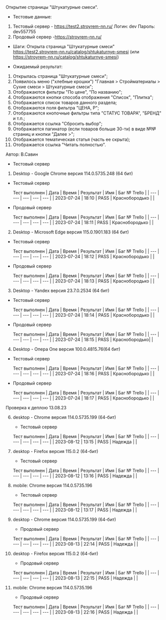 Открытие страницы "Штукатурные смеси".

* Тестовые данные: 
1. Тестовый сервер - https://test2.stroyrem-nn.ru/
Логин: dev
Пароль: dev557755
2. Продовый сервер -https://stroyrem-nn.ru/

* Шаги:
Открыта страница "Штукатурные смеси" https://test2.stroyrem-nn.ru/catalog/shtukaturnye-smesi (или https://stroyrem-nn.ru/catalog/shtukaturnye-smesi)

* Ожидаемый результат:
1. Открылась страница "Штукатурные смеси";
2. Появилось меню ("хлебные крошки") "Главная > Стройматериалы > Сухие смеси > Штукатурные смеси";
3. Отображаются фильтры "По цене", "По названию";
4. Отображаются кнопки способа отображения "Список", "Плитка"; 
5. Отображается список товаров данного раздела;
6. Отображаются поля фильтра "ЦЕНА, Р";
7. Отображаются кнопочные фильтры типа "СТАТУС ТОВАРА", "БРЕНД" и т.п.;
8. Отображается ссылка "Сбросить выбор";
9. Отображается пагинатор (если товаров больше 30-ти) в виде №№ страниц и кнопки "Далее >";
10. Отображается тематическая статья (часть ее скрыта);
11. Отображается ссылка "Читать полностью".

Автор: В.Савин

* Тестовый сервер 

1. Desktop - Google Chrome версия 114.0.5735.248 (64 бит)

* Тестовый сервер 

  Тест выполнен
| Дата | Время | Результат | Имя | Баг № Trello |
| --- | --- | --- | --- | --- |
| 2023-07-24 | 18:10 | PASS | Краснобородько |  | 

* Продовый сервер

  Тест выполнен
| Дата | Время | Результат | Имя | Баг № Trello |
| --- | --- | --- | --- | --- |
| 2023-07-24 | 18:11 | PASS | Краснобородько |  | 


2. Desktop - Microsoft Edge версия 115.0.1901.183 (64 бит)

* Тестовый сервер

  Тест выполнен
| Дата | Время | Результат | Имя | Баг № Trello |
| --- | --- | --- | --- | --- |
| 2023-07-24 | 18:12 | PASS | Краснобородько |  | 

* Продовый сервер

  Тест выполнен
| Дата | Время | Результат | Имя | Баг № Trello |
| --- | --- | --- | --- | --- |
| 2023-07-24 | 18:13 | PASS | Краснобородько |  | 


3. Desktop - Yandex версия 23.7.0.2534 (64 бит)

* Тестовый сервер 

  Тест выполнен
| Дата | Время | Результат | Имя | Баг № Trello |
| --- | --- | --- | --- | --- |
| 2023-07-24 | 18:14 | PASS | Краснобородько |  | 

* Продовый сервер

  Тест выполнен
| Дата | Время | Результат | Имя | Баг № Trello |
| --- | --- | --- | --- | --- |
| 2023-07-24 | 18:15 | PASS | Краснобородько|  | 


4. Desktop - Опера One версия 100.0.4815.76(64 бит)

* Тестовый сервер  

  Тест выполнен
| Дата | Время | Результат | Имя | Баг № Trello |
| --- | --- | --- | --- | --- |
| 2023-07-24 | 18:16 | PASS | Краснобородько |  | 

* Продовый сервер

  Тест выполнен
| Дата | Время | Результат | Имя | Баг № Trello |
| --- | --- | --- | --- | --- |
| 2023-07-24 | 18:17 | PASS | Краснобородько |  |



Проверка к деплою 13.08.23

6. desktop - Chrome версия 114.0.5735.199 (64-бит)

	* Тестовый сервер 

	Тест выполнен
	| Дата | Время | Результат | Имя | Баг № Trello |
	| --- | --- | --- | --- | --- |
	| 2023-08-12 | 13:15 | PASS | Надежда |  | 
	
7. desktop - Firefox версия 115.0.2 (64-бит)

	* Тестовый сервер 

	Тест выполнен
	| Дата | Время | Результат | Имя | Баг № Trello |
	| --- | --- | --- | --- | --- |
	| 2023-08-12 | 13:16 | PASS | Надежда |  | 

8. mobile: Chrome версия 114.0.5735.196

	* Тестовый сервер 

	Тест выполнен
	| Дата | Время | Результат | Имя | Баг № Trello |
	| --- | --- | --- | --- | --- |
	| 2023-08-12 | 13:17 | PASS | Надежда |  | 
	
	

9. desktop - Chrome версия 114.0.5735.199 (64-бит)

	* Продовый сервер 

	Тест выполнен
	| Дата | Время | Результат | Имя | Баг № Trello |
	| --- | --- | --- | --- | --- |
	| 2023-08-13 | 22:14 | PASS | Надежда |  | 
	
10. desktop - Firefox версия 115.0.2 (64-бит)

	* Продовый сервер 

	Тест выполнен
	| Дата | Время | Результат | Имя | Баг № Trello |
	| --- | --- | --- | --- | --- |
	| 2023-08-13 | 22:15 | PASS | Надежда |  | 

11. mobile: Chrome версия 114.0.5735.196

	* Продовый сервер 

	Тест выполнен
	| Дата | Время | Результат | Имя | Баг № Trello |
	| --- | --- | --- | --- | --- |
	| 2023-08-13 | 22:16 | PASS | Надежда |  | 	


